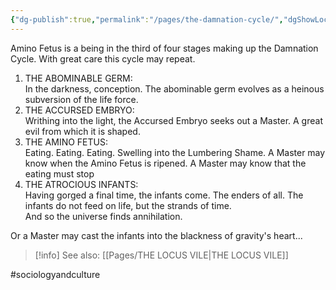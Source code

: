 ```yaml
---
{"dg-publish":true,"permalink":"/pages/the-damnation-cycle/","dgShowLocalGraph":true}
---
```



Amino Fetus is a being in the third of four stages making up the Damnation Cycle. With great care this cycle may repeat.

1. ﻿﻿﻿THE ABOMINABLE GERM:  
    In the darkness, conception. The abominable germ evolves as a heinous subversion of the life force.
2. ﻿﻿﻿THE ACCURSED EMBRYO:  
    Writhing into the light, the Accursed Embryo seeks out a Master. A great evil from which it is shaped.
3. ﻿﻿﻿THE AMINO FETUS:  
    Eating. Eating. Eating. Swelling into the Lumbering Shame. A Master may know when the Amino Fetus is ripened. A Master may know that the eating must stop
4. ﻿﻿﻿THE ATROCIOUS INFANTS:  
    Having gorged a final time, the infants come. The enders of all. The infants do not feed on life, but the strands of time.  
    And so the universe finds annihilation.

Or a Master may cast the infants into the blackness of gravity's heart...

>[!info] See also:
>[[Pages/THE LOCUS VILE\|THE LOCUS VILE]]

#sociologyandculture 